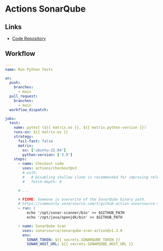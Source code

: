 # Actions SonarQube

## Links

- [Code Repository](https://github.com/SonarSource/sonarqube-scan-action)

## Workflow

```yml
---
name: Run Python Tests

on:
  push:
    branches:
      - main
  pull_request:
    branches:
      - main
  workflow_dispatch:

jobs:
  test:
    name: pytest (${{ matrix.os }}, ${{ matrix.python-version }})
    runs-on: ${{ matrix.os }}
    strategy:
      fail-fast: false
      matrix:
        os: ['ubuntu-22.04']
        python-version: ['3.9']
    steps:
      - name: Checkout code
        uses: actions/checkout@v3
        # with:
        #   # Disabling shallow clone is recommended for improving relevancy of reporting
        #   fetch-depth: 0

      # ...

      # FIXME: Someone is overwrite of the SonarQube binary path.
      # https://community.sonarsource.com/t/github-action-sonarsource-sonarcloud-github-action-stopped-working/36665/4
      - run: |
          echo '/opt/sonar-scanner/bin' >> $GITHUB_PATH
          echo '/opt/java/openjdk/bin' >> $GITHUB_PATH

      - name: SonarQube Scan
        uses: sonarsource/sonarqube-scan-action@v1.2.0
        env:
          SONAR_TOKEN: ${{ secrets.SONARQUBE_TOKEN }}
          SONAR_HOST_URL: ${{ secrets.SONARQUBE_HOST_URL }}
```

<!--
      - uses: sonarsource/sonarqube-quality-gate-action@master
        timeout-minutes: 5
        env:
          SONAR_TOKEN: ${{ secrets.SONAR_TOKEN }}

-->

